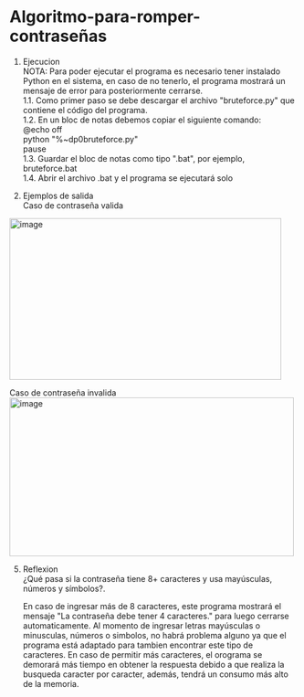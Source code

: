 # Algoritmo-para-romper-contraseñas
1. Ejecucion  
NOTA: Para poder ejecutar el programa es necesario tener instalado Python en el sistema, en caso de no tenerlo, el programa mostrará un mensaje de error para posteriormente cerrarse.  
1.1. Como primer paso se debe descargar el archivo "bruteforce.py" que contiene el código del programa.  
1.2. En un bloc de notas debemos copiar el siguiente comando:  
            @echo off  
            python "%~dp0bruteforce.py"  
            pause  
1.3. Guardar el bloc de notas como tipo ".bat", por ejemplo, bruteforce.bat  
1.4. Abrir el archivo .bat y el programa se ejecutará solo  

3. Ejemplos de salida  
Caso de contraseña valida
<img width="476" height="283" alt="image" src="https://github.com/user-attachments/assets/e298f64d-07bc-4256-a889-8dd82686398e" />  

  Caso de contraseña invalida  
<img width="498" height="278" alt="image" src="https://github.com/user-attachments/assets/f352bfa2-f7e4-4bdd-8817-c884da4103e9" />  


5. Reflexion  
   ¿Qué pasa si la contraseña tiene 8+ caracteres y usa mayúsculas, números y símbolos?.  

   En caso de ingresar más de 8 caracteres, este programa mostrará el mensaje "La contraseña debe tener 4 caracteres." para luego cerrarse automaticamente. Al momento de ingresar letras mayúsculas o minusculas, números o simbolos, no habrá problema alguno ya que el programa está adaptado para tambien encontrar este tipo de caracteres. En caso de permitir más caracteres, el orograma se demorará más tiempo en obtener la respuesta debido a que realiza la busqueda caracter por caracter, además, tendrá un consumo más alto de la memoria. 
